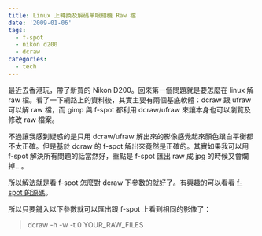```yaml
---
title: Linux 上轉換及解碼單眼相機 Raw 檔
date: '2009-01-06'
tags:
  - f-spot
  - nikon d200
  - dcraw
categories:
  - tech
---
```

最近去香港玩，帶了新買的 Nikon D200。回來第一個問題就是要怎麼在 linux 解 raw 檔。看了一下網路上的資料後，其實主要有兩個基底軟體：dcraw 跟 ufraw 可以解 raw 檔，而 gimp 與 f-spot 都利用 dcraw/ufraw 來讓本身也可以瀏覽及修改 raw 檔案。  
  
不過讓我感到疑惑的是只用 dcraw/ufraw 解出來的影像感覺起來顏色跟白平衡都不太正確。但是基於 dcraw 的 f-spot 解出來竟然是正確的。其實如果我可以用 f-spot 解決所有問題的話當然好，重點是 f-spot 匯出 raw 成 jpg 的時候又會爛掉…。  
  
所以解法就是看 f-spot 怎麼對 dcraw 下參數的就好了。有興趣的可以看看 [f-spot 的源碼](http://svn.gnome.org/svn/f-spot/trunk/src/Imaging/DCRawFile.cs)。  
  
所以只要鍵入以下參數就可以匯出跟 f-spot 上看到相同的影像了：  

> dcraw -h -w -t 0 YOUR\_RAW\_FILES